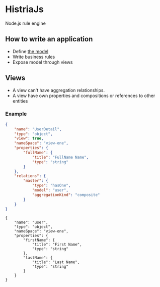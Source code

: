 # HistriaJs
Node.js rule engine

## How to write an application

- Define [the model](../../wiki/Model-definition-JSON-file)  
- Write business rules
- Expose model through views 


## Views

- A view can't have aggregation relationships. 
- A view have own properties and compositions or references to other entities

### Example



```json
{
    "name": "UserDetail",
    "type": "object",
    "view": true,
    "nameSpace": "view-one",
    "properties": {
        "fullName": {
            "title": "FullName Name",
            "type": "string"
        }
    },
    "relations": {
        "master": {
            "type": "hasOne",
            "model": "user",
            "aggregationKind": "composite"
        }
    }
}
```


```
{
    "name": "user",
    "type": "object",
    "nameSpace": "view-one",
    "properties": {
        "firstName": {
            "title": "First Name",
            "type": "string"
        },
        "lastName": {
            "title": "Last Name",
            "type": "string"
        }
    }
}
```





